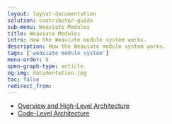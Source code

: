 ```yaml
---
layout: layout-documentation
solution: contributor-guide
sub-menu: Weaviate Modules
title: Weaviate Modules
intro: How the Weaviate module system works.
description: How the Weaviate module system works.
tags: ['weaviate module system']
menu-order: 0
open-graph-type: article
og-img: documentation.jpg
toc: false
redirect_from:
---
```


- [Overview and High-Level Architecture](./overview.html)
- [Code-Level Architecture](./architecture.html)
